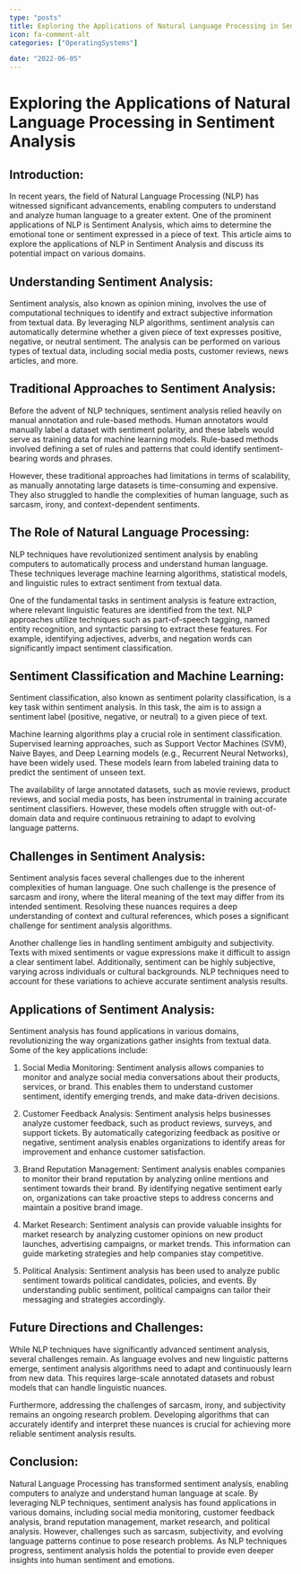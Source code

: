 ```yaml
---
type: "posts"
title: Exploring the Applications of Natural Language Processing in Sentiment Analysis
icon: fa-comment-alt
categories: ["OperatingSystems"]

date: "2022-06-05"
---
```




# Exploring the Applications of Natural Language Processing in Sentiment Analysis

## Introduction:

In recent years, the field of Natural Language Processing (NLP) has witnessed significant advancements, enabling computers to understand and analyze human language to a greater extent. One of the prominent applications of NLP is Sentiment Analysis, which aims to determine the emotional tone or sentiment expressed in a piece of text. This article aims to explore the applications of NLP in Sentiment Analysis and discuss its potential impact on various domains.

## Understanding Sentiment Analysis:

Sentiment analysis, also known as opinion mining, involves the use of computational techniques to identify and extract subjective information from textual data. By leveraging NLP algorithms, sentiment analysis can automatically determine whether a given piece of text expresses positive, negative, or neutral sentiment. The analysis can be performed on various types of textual data, including social media posts, customer reviews, news articles, and more.

## Traditional Approaches to Sentiment Analysis:

Before the advent of NLP techniques, sentiment analysis relied heavily on manual annotation and rule-based methods. Human annotators would manually label a dataset with sentiment polarity, and these labels would serve as training data for machine learning models. Rule-based methods involved defining a set of rules and patterns that could identify sentiment-bearing words and phrases.

However, these traditional approaches had limitations in terms of scalability, as manually annotating large datasets is time-consuming and expensive. They also struggled to handle the complexities of human language, such as sarcasm, irony, and context-dependent sentiments.

## The Role of Natural Language Processing:

NLP techniques have revolutionized sentiment analysis by enabling computers to automatically process and understand human language. These techniques leverage machine learning algorithms, statistical models, and linguistic rules to extract sentiment from textual data.

One of the fundamental tasks in sentiment analysis is feature extraction, where relevant linguistic features are identified from the text. NLP approaches utilize techniques such as part-of-speech tagging, named entity recognition, and syntactic parsing to extract these features. For example, identifying adjectives, adverbs, and negation words can significantly impact sentiment classification.

## Sentiment Classification and Machine Learning:

Sentiment classification, also known as sentiment polarity classification, is a key task within sentiment analysis. In this task, the aim is to assign a sentiment label (positive, negative, or neutral) to a given piece of text.

Machine learning algorithms play a crucial role in sentiment classification. Supervised learning approaches, such as Support Vector Machines (SVM), Naive Bayes, and Deep Learning models (e.g., Recurrent Neural Networks), have been widely used. These models learn from labeled training data to predict the sentiment of unseen text.

The availability of large annotated datasets, such as movie reviews, product reviews, and social media posts, has been instrumental in training accurate sentiment classifiers. However, these models often struggle with out-of-domain data and require continuous retraining to adapt to evolving language patterns.

## Challenges in Sentiment Analysis:

Sentiment analysis faces several challenges due to the inherent complexities of human language. One such challenge is the presence of sarcasm and irony, where the literal meaning of the text may differ from its intended sentiment. Resolving these nuances requires a deep understanding of context and cultural references, which poses a significant challenge for sentiment analysis algorithms.

Another challenge lies in handling sentiment ambiguity and subjectivity. Texts with mixed sentiments or vague expressions make it difficult to assign a clear sentiment label. Additionally, sentiment can be highly subjective, varying across individuals or cultural backgrounds. NLP techniques need to account for these variations to achieve accurate sentiment analysis results.

## Applications of Sentiment Analysis:

Sentiment analysis has found applications in various domains, revolutionizing the way organizations gather insights from textual data. Some of the key applications include:

1. Social Media Monitoring: Sentiment analysis allows companies to monitor and analyze social media conversations about their products, services, or brand. This enables them to understand customer sentiment, identify emerging trends, and make data-driven decisions.

2. Customer Feedback Analysis: Sentiment analysis helps businesses analyze customer feedback, such as product reviews, surveys, and support tickets. By automatically categorizing feedback as positive or negative, sentiment analysis enables organizations to identify areas for improvement and enhance customer satisfaction.

3. Brand Reputation Management: Sentiment analysis enables companies to monitor their brand reputation by analyzing online mentions and sentiment towards their brand. By identifying negative sentiment early on, organizations can take proactive steps to address concerns and maintain a positive brand image.

4. Market Research: Sentiment analysis can provide valuable insights for market research by analyzing customer opinions on new product launches, advertising campaigns, or market trends. This information can guide marketing strategies and help companies stay competitive.

5. Political Analysis: Sentiment analysis has been used to analyze public sentiment towards political candidates, policies, and events. By understanding public sentiment, political campaigns can tailor their messaging and strategies accordingly.

## Future Directions and Challenges:

While NLP techniques have significantly advanced sentiment analysis, several challenges remain. As language evolves and new linguistic patterns emerge, sentiment analysis algorithms need to adapt and continuously learn from new data. This requires large-scale annotated datasets and robust models that can handle linguistic nuances.

Furthermore, addressing the challenges of sarcasm, irony, and subjectivity remains an ongoing research problem. Developing algorithms that can accurately identify and interpret these nuances is crucial for achieving more reliable sentiment analysis results.

## Conclusion:

Natural Language Processing has transformed sentiment analysis, enabling computers to analyze and understand human language at scale. By leveraging NLP techniques, sentiment analysis has found applications in various domains, including social media monitoring, customer feedback analysis, brand reputation management, market research, and political analysis. However, challenges such as sarcasm, subjectivity, and evolving language patterns continue to pose research problems. As NLP techniques progress, sentiment analysis holds the potential to provide even deeper insights into human sentiment and emotions.
